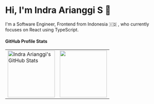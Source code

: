 # Hi, I'm Indra Arianggi S :wave:

I'm a Software Engineer, Frontend from Indonesia :indonesia: , who currently focuses on React using TypeScript.

#### GitHub Profile Stats

<table width="100%">
  <tr>
    <td>
      <img styles="margin-bottom: 1rem;" height="150em" align="center" src="https://github-readme-stats.vercel.app/api?username=indraarianggi&count_private=true&hide=issues,contribs&layout=compact&theme=buefy&hide_border=true&show_icons=true&custom_title=Indra Arianggi's GitHub Stats" alt="Indra Arianggi's GitHub Stats" />
    </td>
    <td>
      <img height="150em" align="center" src="https://github-readme-stats.vercel.app/api/top-langs/?username=indraarianggi&langs_count=4&hide=php,java&layout=compact&theme=buefy&hide_border=true" />
    </td>
  </tr>
</table>

<!--
**indraarianggi/indraarianggi** is a ✨ _special_ ✨ repository because its `README.md` (this file) appears on your GitHub profile.

Here are some ideas to get you started:

- 🔭 I’m currently working on ...
- 🌱 I’m currently learning ...
- 👯 I’m looking to collaborate on ...
- 🤔 I’m looking for help with ...
- 💬 Ask me about ...
- 📫 How to reach me: ...
- 😄 Pronouns: ...
- ⚡ Fun fact: ...
-->
